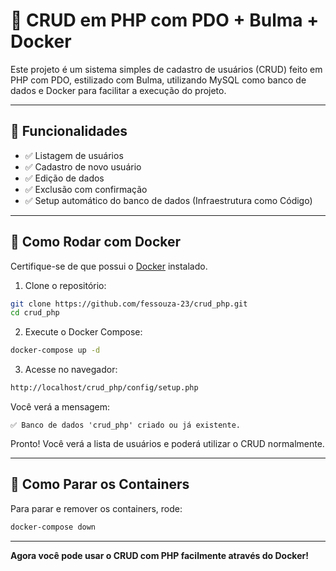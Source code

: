 # 🐘 CRUD em PHP com PDO + Bulma + Docker

Este projeto é um sistema simples de cadastro de usuários (CRUD) feito em PHP com PDO, estilizado com Bulma, utilizando MySQL como banco de dados e Docker para facilitar a execução do projeto.

---

## 🚀 Funcionalidades

- ✅ Listagem de usuários
- ✅ Cadastro de novo usuário
- ✅ Edição de dados
- ✅ Exclusão com confirmação
- ✅ Setup automático do banco de dados (Infraestrutura como Código)

---

## 🐳 Como Rodar com Docker

Certifique-se de que possui o [Docker](https://www.docker.com/) instalado.

1. Clone o repositório:
```bash
git clone https://github.com/fessouza-23/crud_php.git
cd crud_php
```

2. Execute o Docker Compose:
```bash
docker-compose up -d
```

3. Acesse no navegador:
```bash
http://localhost/crud_php/config/setup.php
```

Você verá a mensagem:
```
✅ Banco de dados 'crud_php' criado ou já existente.
```

Pronto! Você verá a lista de usuários e poderá utilizar o CRUD normalmente.

---

## 🔧 Como Parar os Containers

Para parar e remover os containers, rode:

```bash
docker-compose down
```

---

**Agora você pode usar o CRUD com PHP facilmente através do Docker!**
